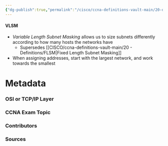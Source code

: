 ```yaml
---
{"dg-publish":true,"permalink":"/cisco/ccna-definitions-vault-main/20-definitions/vlsm/","tags":["defs_ccna"]}
---
```


#### VLSM
- *Variable Length Subnet Masking* allows us to size subnets differently according to how many hosts the networks have
	- Supersedes [[CISCO/ccna-definitions-vault-main/20 - Definitions/FLSM\|Fixed Length Subnet Masking]]
- When assigning addresses, start with the largest network, and work towards the smallest


# Metadata
### OSI or TCP/IP Layer

### CCNA Exam Topic

### Contributors

### Sources
